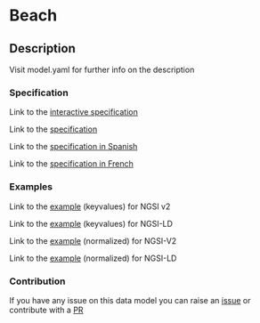 # Beach

## Description 

Visit model.yaml for further info on the description
### Specification

Link to the [interactive specification](https://swagger.lab.fiware.org/?url=https://smart-data-models.github.io/dataModel.PointOfInterest/Beach/swagger.yaml)

Link to the [specification](https://github.com/smart-data-models/dataModel.PointOfInterest/blob/master/Beach/doc/spec.md)

Link to the [specification in Spanish](https://github.com/smart-data-models/dataModel.PointOfInterest/blob/master/Beach/doc/spec_ES.md)

Link to the [specification in French](https://github.com/smart-data-models/dataModel.PointOfInterest/blob/master/Beach/doc/spec_FR.md)
### Examples

Link to the [example](https://smart-data-models.github.io/dataModel.PointOfInterest/Beach/examples/example.json) (keyvalues) for NGSI v2

Link to the [example](https://smart-data-models.github.io/dataModel.PointOfInterest/Beach/examples/example.jsonld) (keyvalues) for NGSI-LD

Link to the [example](https://smart-data-models.github.io/dataModel.PointOfInterest/Beach/examples/example-normalized.json) (normalized) for NGSI-V2

Link to the [example](https://smart-data-models.github.io/dataModel.PointOfInterest/Beach/examples/example-normalized.jsonld) (normalized) for NGSI-LD
### Contribution

 If you have any issue on this data model you can raise an [issue](https://github.com/smart-data-models/dataModel.PointOfInterest/issues)  or contribute with a [PR](https://github.com/smart-data-models/dataModel.PointOfInterest/pulls)